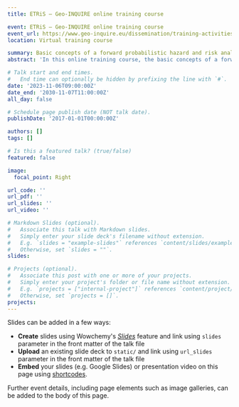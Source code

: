```yaml
---
title: ETRiS – Geo-INQUIRE online training course

event: ETRiS – Geo-INQUIRE online training course
event_url: https://www.geo-inquire.eu/dissemination/training-activities/etris
location: Virtual training course

summary: Basic concepts of a forward probabilistic hazard and risk analysis
abstract: 'In this online training course, the basic concepts of a forward probabilistic hazard and risk analysis are covered. Within such framework, the attendees will get a first lesson about the concept of fragility and the underlying assumptions of fragility for a class of assets exposed to risk. These concepts are further explored related to empirical fragility assessment. It is explained, at an introductory level, how the Bayesian inference, generalized regression models, and Markov Chan Monte Carlo simulation methods can be used for fitting and selecting the most suitable fragility model, given the available data. The attendees will also get a first glimpse into derivation of vulnerability functions based on convolution of fragility and consequence functions. A special focus is on the treatment and propagation of uncertainties in the fragility model parameters because of limited number of available data.'

# Talk start and end times.
#   End time can optionally be hidden by prefixing the line with `#`.
date: '2023-11-06T09:00:00Z'
date_end: '2030-11-07T11:00:00Z'
all_day: false

# Schedule page publish date (NOT talk date).
publishDate: '2017-01-01T00:00:00Z'

authors: []
tags: []

# Is this a featured talk? (true/false)
featured: false

image:
  focal_point: Right

url_code: ''
url_pdf: ''
url_slides: ''
url_video: ''

# Markdown Slides (optional).
#   Associate this talk with Markdown slides.
#   Simply enter your slide deck's filename without extension.
#   E.g. `slides = "example-slides"` references `content/slides/example-slides.md`.
#   Otherwise, set `slides = ""`.
slides:

# Projects (optional).
#   Associate this post with one or more of your projects.
#   Simply enter your project's folder or file name without extension.
#   E.g. `projects = ["internal-project"]` references `content/project/deep-learning/index.md`.
#   Otherwise, set `projects = []`.
projects:
---
```


Slides can be added in a few ways:

- **Create** slides using Wowchemy's [_Slides_](https://docs.hugoblox.com/managing-content/#create-slides) feature and link using `slides` parameter in the front matter of the talk file
- **Upload** an existing slide deck to `static/` and link using `url_slides` parameter in the front matter of the talk file
- **Embed** your slides (e.g. Google Slides) or presentation video on this page using [shortcodes](https://docs.hugoblox.com/writing-markdown-latex/).

Further event details, including page elements such as image galleries, can be added to the body of this page.
